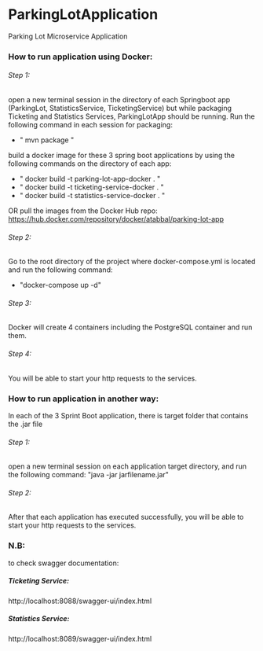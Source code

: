 # ParkingLotApplication
Parking Lot Microservice Application

### How to run application using Docker:

###### Step 1:
open a new terminal session in the directory of each Springboot app (ParkingLot, StatisticsService, TicketingService) but while packaging Ticketing and Statistics Services, ParkingLotApp should be running. Run the following command in each session for packaging:
- " mvn package "

build a docker image for these 3 spring boot applications by using the following commands on the directory of each app:
- " docker build -t parking-lot-app-docker . "
- " docker build -t ticketing-service-docker . "
- " docker build -t statistics-service-docker . "

OR
pull the images from the Docker Hub repo: https://hub.docker.com/repository/docker/atabbal/parking-lot-app
###### Step 2:
Go to the root directory of the project where docker-compose.yml is located and run the following command:
- "docker-compose up -d"

###### Step 3:
Docker will create 4 containers including the PostgreSQL container and run them.

###### Step 4:
You will be able to start your http requests to the services.


### How to run application in another way:
In each of the 3 Sprint Boot application, there is target folder that contains the .jar file

###### Step 1:
open a new terminal session on each application target directory, and run the following command: "java -jar jarfilename.jar"

###### Step 2:
After that each application has executed successfully, you will be able to start your http requests to the services.


### N.B:
to check swagger documentation:
##### Ticketing Service:
http://localhost:8088/swagger-ui/index.html

##### Statistics Service:
http://localhost:8089/swagger-ui/index.html